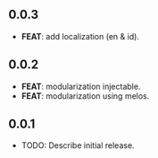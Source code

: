 ## 0.0.3

 - **FEAT**: add localization (en & id).

## 0.0.2

 - **FEAT**: modularization injectable.
 - **FEAT**: modularization using melos.

## 0.0.1

* TODO: Describe initial release.
